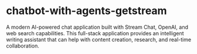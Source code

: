 # chatbot-with-agents-getstream
A modern AI-powered chat application built with Stream Chat, OpenAI, and web search capabilities. This full-stack application provides an intelligent writing assistant that can help with content creation, research, and real-time collaboration.
